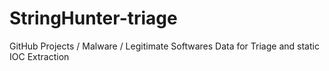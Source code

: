 # StringHunter-triage
GitHub Projects / Malware / Legitimate Softwares Data for Triage and static IOC Extraction
